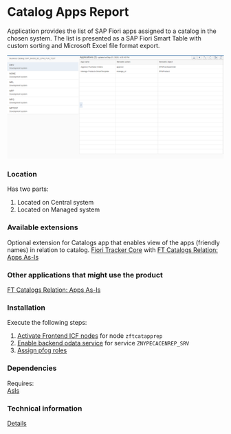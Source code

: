 # Catalog Apps Report

Application provides the list of SAP Fiori apps assigned to a catalog in the chosen system. The list is presented as a SAP Fiori Smart Table with custom sorting and Microsoft Excel file format export. 

![](res/ca.png)

### Location
Has two parts:
1. Located on Central system
2. Located on Managed system

### Available extensions
Optional extension for Catalogs app that enables view of the apps (friendly names) in relation to catalog.
[Fiori Tracker Core](ft-core.md) with [FT Catalogs Relation: Apps As-Is](/ft-cats-rel-apps-asis.md)

### Other applications that might use the product
[FT Catalogs Relation: Apps As-Is](/ft-cats-rel-apps-asis.md)

### Installation 
Execute the following steps:
1. [Activate Frontend ICF nodes](/inst/step-2.md) for node `zftcatapprep`
2. [Enable backend odata service](/inst/step-3.md) for service `ZNYPECACENREP_SRV`
3. [Assign pfcg roles](/inst/step-3.md)

### Dependencies
Requires:  
[AsIs](asis.md)

### Technical information
[Details](/tech/ca.md)


